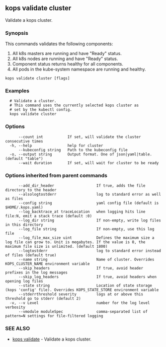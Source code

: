 
<!--- This file is automatically generated by make gen-cli-docs; changes should be made in the go CLI command code (under cmd/kops) -->

## kops validate cluster

Validate a kops cluster.

### Synopsis

This commands validates the following components:

  1.  All k8s masters are running and have "Ready" status.
  2.  All k8s nodes are running and have "Ready" status.
  3.  Component status returns healthy for all components.
  4.  All pods in the kube-system namespace are running and healthy.

```
kops validate cluster [flags]
```

### Examples

```
  # Validate a cluster.
  # This command uses the currently selected kops cluster as
  # set by the kubectl config.
  kops validate cluster
```

### Options

```
      --count int           If set, will validate the cluster consecutive times
  -h, --help                help for cluster
      --kubeconfig string   Path to the kubeconfig file
  -o, --output string       Output format. One of json|yaml|table. (default "table")
      --wait duration       If set, will wait for cluster to be ready
```

### Options inherited from parent commands

```
      --add_dir_header                   If true, adds the file directory to the header
      --alsologtostderr                  log to standard error as well as files
      --config string                    yaml config file (default is $HOME/.kops.yaml)
      --log_backtrace_at traceLocation   when logging hits line file:N, emit a stack trace (default :0)
      --log_dir string                   If non-empty, write log files in this directory
      --log_file string                  If non-empty, use this log file
      --log_file_max_size uint           Defines the maximum size a log file can grow to. Unit is megabytes. If the value is 0, the maximum file size is unlimited. (default 1800)
      --logtostderr                      log to standard error instead of files (default true)
      --name string                      Name of cluster. Overrides KOPS_CLUSTER_NAME environment variable
      --skip_headers                     If true, avoid header prefixes in the log messages
      --skip_log_headers                 If true, avoid headers when opening log files
      --state string                     Location of state storage (kops 'config' file). Overrides KOPS_STATE_STORE environment variable
      --stderrthreshold severity         logs at or above this threshold go to stderr (default 2)
  -v, --v Level                          number for the log level verbosity
      --vmodule moduleSpec               comma-separated list of pattern=N settings for file-filtered logging
```

### SEE ALSO

* [kops validate](kops_validate.md)	 - Validate a kops cluster.

